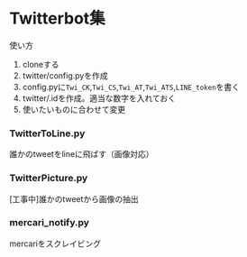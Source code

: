 # Twitterbot集
使い方
1. cloneする
2. twitter/config.pyを作成
3. config.pyに`Twi_CK`,`Twi_CS`,`Twi_AT`,`Twi_ATS`,`LINE_token`を書く
4. twitter/.idを作成。適当な数字を入れておく
5. 使いたいものに合わせて変更

### TwitterToLine.py
誰かのtweetをlineに飛ばす（画像対応）
### TwitterPicture.py
[工事中]誰かのtweetから画像の抽出
### mercari_notify.py
mercariをスクレイビング

